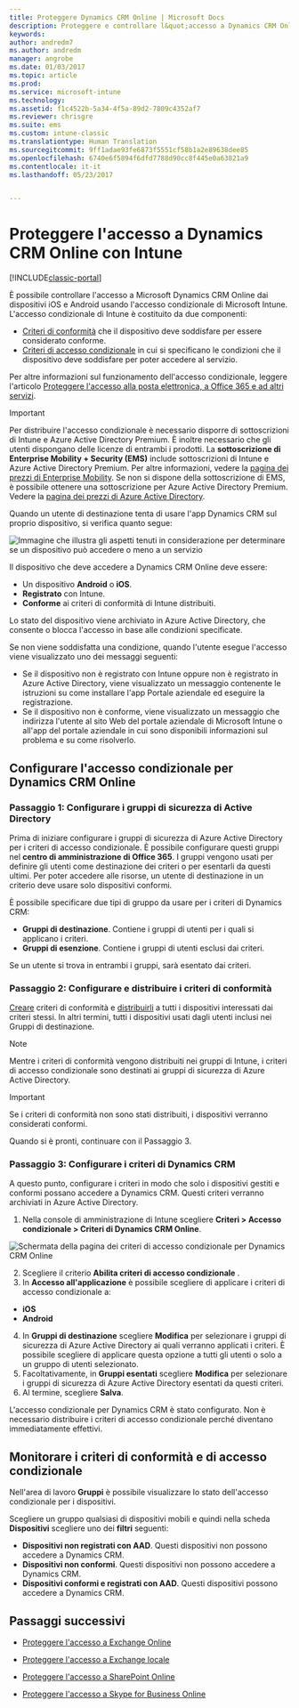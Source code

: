 ```yaml
---
title: Proteggere Dynamics CRM Online | Microsoft Docs
description: Proteggere e controllare l&quot;accesso a Dynamics CRM Online con l&quot;accesso condizionale.
keywords: 
author: andredm7
ms.author: andredm
manager: angrobe
ms.date: 01/03/2017
ms.topic: article
ms.prod: 
ms.service: microsoft-intune
ms.technology: 
ms.assetid: f1c4522b-5a34-4f5a-89d2-7809c4352af7
ms.reviewer: chrisgre
ms.suite: ems
ms.custom: intune-classic
ms.translationtype: Human Translation
ms.sourcegitcommit: 9ff1adae93fe6873f5551cf58b1a2e89638dee85
ms.openlocfilehash: 6740e6f5894f6dfd7788d90cc8f445e0a63821a9
ms.contentlocale: it-it
ms.lasthandoff: 05/23/2017


---
```


# <a name="protect-access-to-dynamics-crm-online-with-intune"></a>Proteggere l'accesso a Dynamics CRM Online con Intune

[!INCLUDE[classic-portal](../includes/classic-portal.md)]

È possibile controllare l'accesso a Microsoft Dynamics CRM Online dai dispositivi iOS e Android usando l'accesso condizionale di Microsoft Intune.  L'accesso condizionale di Intune è costituito da due componenti:
* [Criteri di conformità](introduction-to-device-compliance-policies-in-microsoft-intune.md) che il dispositivo deve soddisfare per essere considerato conforme.
* [Criteri di accesso condizionale](restrict-access-to-email-and-o365-services-with-microsoft-intune.md) in cui si specificano le condizioni che il dispositivo deve soddisfare per poter accedere al servizio.

Per altre informazioni sul funzionamento dell'accesso condizionale, leggere l'articolo [Proteggere l'accesso alla posta elettronica, a Office 365 e ad altri servizi](restrict-access-to-email-and-o365-services-with-microsoft-intune.md).

> [!IMPORTANT]
> Per distribuire l'accesso condizionale è necessario disporre di sottoscrizioni di Intune e Azure Active Directory Premium. È inoltre necessario che gli utenti dispongano delle licenze di entrambi i prodotti. La **sottoscrizione di Enterprise Mobility + Security (EMS)** include sottoscrizioni di Intune e Azure Active Directory Premium. Per altre informazioni, vedere la [pagina dei prezzi di Enterprise Mobility](https://www.microsoft.com/cloud-platform/enterprise-mobility-pricing). Se non si dispone della sottoscrizione di EMS, è possibile ottenere una sottoscrizione per Azure Active Directory Premium. Vedere la [pagina dei prezzi di Azure Active Directory](https://azure.microsoft.com/pricing/details/active-directory/).

Quando un utente di destinazione tenta di usare l'app Dynamics CRM sul proprio dispositivo, si verifica quanto segue:

![Immagine che illustra gli aspetti tenuti in considerazione per determinare se un dispositivo può accedere o meno a un servizio](../media/mdm-ca-dynamics-crm-flow-diagram.png)

Il dispositivo che deve accedere a Dynamics CRM Online deve essere:
* Un dispositivo **Android** o **iOS**.
* **Registrato** con Intune.
* **Conforme** ai criteri di conformità di Intune distribuiti.

Lo stato del dispositivo viene archiviato in Azure Active Directory, che consente o blocca l'accesso in base alle condizioni specificate.

Se non viene soddisfatta una condizione, quando l'utente esegue l'accesso viene visualizzato uno dei messaggi seguenti:
* Se il dispositivo non è registrato con Intune oppure non è registrato in Azure Active Directory, viene visualizzato un messaggio contenente le istruzioni su come installare l'app Portale aziendale ed eseguire la registrazione.
* Se il dispositivo non è conforme, viene visualizzato un messaggio che indirizza l'utente al sito Web del portale aziendale di Microsoft Intune o all'app del portale aziendale in cui sono disponibili informazioni sul problema e su come risolverlo.

## <a name="configure-conditional-access-for-dynamics-crm-online"></a>Configurare l'accesso condizionale per Dynamics CRM Online  
### <a name="step-1-configure-active-directory-security-groups"></a>Passaggio 1: Configurare i gruppi di sicurezza di Active Directory

Prima di iniziare configurare i gruppi di sicurezza di Azure Active Directory per i criteri di accesso condizionale. È possibile configurare questi gruppi nel **centro di amministrazione di Office 365**. I gruppi vengono usati per definire gli utenti come destinazione dei criteri o per esentarli da questi ultimi. Per poter accedere alle risorse, un utente di destinazione in un criterio deve usare solo dispositivi conformi.

È possibile specificare due tipi di gruppo da usare per i criteri di Dynamics CRM:
* **Gruppi di destinazione**. Contiene i gruppi di utenti per i quali si applicano i criteri.
* **Gruppi di esenzione**. Contiene i gruppi di utenti esclusi dai criteri.

Se un utente si trova in entrambi i gruppi, sarà esentato dai criteri.

### <a name="step-2-configure-and-deploy-a-compliance-policy"></a>Passaggio 2: Configurare e distribuire i criteri di conformità
[Creare](create-a-device-compliance-policy-in-microsoft-intune.md) criteri di conformità e [distribuirli](deploy-and-monitor-a-device-compliance-policy-in-microsoft-intune.md) a tutti i dispositivi interessati dai criteri stessi. In altri termini, tutti i dispositivi usati dagli utenti inclusi nei Gruppi di destinazione.

> [!NOTE]
> Mentre i criteri di conformità vengono distribuiti nei gruppi di Intune, i criteri di accesso condizionale sono destinati ai gruppi di sicurezza di Azure Active Directory.

> [!IMPORTANT]
> Se i criteri di conformità non sono stati distribuiti, i dispositivi verranno considerati conformi.

Quando si è pronti, continuare con il Passaggio 3.
### <a name="step-3-configure-the-dynamics-crm-policy"></a>Passaggio 3: Configurare i criteri di Dynamics CRM
A questo punto, configurare i criteri in modo che solo i dispositivi gestiti e conformi possano accedere a Dynamics CRM. Questi criteri verranno archiviati in Azure Active Directory.

1.  Nella console di amministrazione di Intune scegliere **Criteri > Accesso condizionale > Criteri di Dynamics CRM Online**.

  ![Schermata della pagina dei criteri di accesso condizionale per Dynamics CRM Online](../media/mdm-ca-dynamics-crm-policy-configuration.png)

2.  Scegliere il criterio **Abilita criteri di accesso condizionale** .
3.  In **Accesso all'applicazione** è possibile scegliere di applicare i criteri di accesso condizionale a:
  * **iOS**
  * **Android**
4.  In **Gruppi di destinazione** scegliere **Modifica** per selezionare i gruppi di sicurezza di Azure Active Directory ai quali verranno applicati i criteri. È possibile scegliere di applicare questa opzione a tutti gli utenti o solo a un gruppo di utenti selezionato.
5.    Facoltativamente, in **Gruppi esentati** scegliere **Modifica** per selezionare i gruppi di sicurezza di Azure Active Directory esentati da questi criteri.
6.    Al termine, scegliere **Salva**.

L'accesso condizionale per Dynamics CRM è stato configurato. Non è necessario distribuire i criteri di accesso condizionale perché diventano immediatamente effettivi.
##  <a name="monitor-the-compliance-and-conditional-access-policies"></a>Monitorare i criteri di conformità e di accesso condizionale

Nell'area di lavoro **Gruppi** è possibile visualizzare lo stato dell'accesso condizionale per i dispositivi.

Scegliere un gruppo qualsiasi di dispositivi mobili e quindi nella scheda **Dispositivi** scegliere uno dei **filtri** seguenti:
* **Dispositivi non registrati con AAD**. Questi dispositivi non possono accedere a Dynamics CRM.
* **Dispositivi non conformi**. Questi dispositivi non possono accedere a Dynamics CRM.
* **Dispositivi conformi e registrati con AAD**. Questi dispositivi possono accedere a Dynamics CRM.

##  <a name="next-steps"></a>Passaggi successivi
* [Proteggere l'accesso a Exchange Online](restrict-access-to-exchange-online-with-microsoft-intune.md)

* [Proteggere l'accesso a Exchange locale](restrict-access-to-exchange-onpremises-with-microsoft-intune.md)
* [Proteggere l'accesso a SharePoint Online](restrict-access-to-sharepoint-online-with-microsoft-intune.md)

* [Proteggere l'accesso a Skype for Business Online](restrict-access-to-skype-for-business-online-with-microsoft-intune.md)

